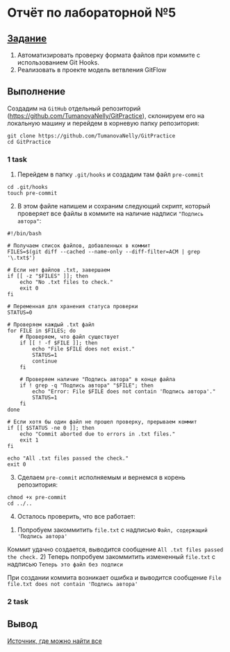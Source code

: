 # Отчёт по лабораторной №5
## [Задание](README.md)
1) Автоматизировать проверку формата файлов при коммите с использованием Git Hooks.
2) Реализовать в проекте модель ветвления GitFlow

## Выполнение 
Создадим на `GitHub` отдельный репозиторий (https://github.com/TumanovaNelly/GitPractice), склонируем его на локальную машину и перейдем в корневую папку репозитория:
```
git clone https://github.com/TumanovaNelly/GitPractice
cd GitPractice
```
### 1 task
1. Перейдем в папку `.git/hooks` и создадим там файл `pre-commit`
```
cd .git/hooks
touch pre-commit
```
2. В этом файле напишем и сохраним следующий скрипт, который проверяет все файлы в коммите на наличие надписи `"Подпись автора"`:
```
#!/bin/bash

# Получаем список файлов, добавленных в коммит
FILES=$(git diff --cached --name-only --diff-filter=ACM | grep '\.txt$')

# Если нет файлов .txt, завершаем
if [[ -z "$FILES" ]]; then
    echo "No .txt files to check."
    exit 0
fi

# Переменная для хранения статуса проверки
STATUS=0

# Проверяем каждый .txt файл
for FILE in $FILES; do
    # Проверяем, что файл существует
    if [[ ! -f $FILE ]]; then
        echo "File $FILE does not exist."
        STATUS=1
        continue
    fi

    # Проверяем наличие "Подпись автора" в конце файла
    if ! grep -q "Подпись автора" "$FILE"; then
        echo "Error: File $FILE does not contain 'Подпись автора'."
        STATUS=1
    fi
done

# Если хотя бы один файл не прошел проверку, прерываем коммит
if [[ $STATUS -ne 0 ]]; then
    echo "Commit aborted due to errors in .txt files."
    exit 1
fi

echo "All .txt files passed the check."
exit 0
```
3. Сделаем `pre-commit` исполняемым и вернемся в корень репозитория:
```
chmod +x pre-commit
cd ../..
```
4. Осталось проверить, что все работает:

1) Попробуем закоммитить `file.txt` с надписью `Файл, содержащий 'Подпись автора'`

Коммит удачно создается, выводится сообщение `All .txt files passed the check.`
2) Теперь попробуем закоммитить измененный `file.txt` с надписью `Теперь это файл без подписи`

При создании коммита возникает ошибка и выводится сообщение `File file.txt does not contain 'Подпись автора'`

### 2 task

## Вывод
[Источник, где можно найти все](https://www.google.com/)
